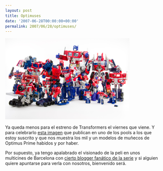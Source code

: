 ```yaml
---
layout: post
title: Optimuses
date: '2007-06-28T00:00:00+00:00'
permalink: 2007/06/28/optimuses/
---
```

<a href='http://www.flickr.com/photos/jasoncross/638462445/in/pool-22294126@N00' title='Optimuses'><img class="centro" src='/assets/zz4e442bdc.png' alt='Optimuses' /></a>

Ya queda menos para el estreno de Transformers el viernes que viene. Y para celebrarlo <a href="http://www.flickr.com/photos/jasoncross/638462445/in/pool-22294126@N00">esta imagen</a> que publican en uno de los pools a los que estoy suscrito y que nos muestra los mil y un modelos de muñecos de Optimus Prime habidos y por haber. 

Por supuesto, ya tengo apalabrado el visionado de la peli en unos multicines de Barcelona con <a href="http://cuatrodoce.com">cierto blogger fanático de la serie</a> y si alguien quiere apuntarse para verla con nosotros, bienvenido será.

